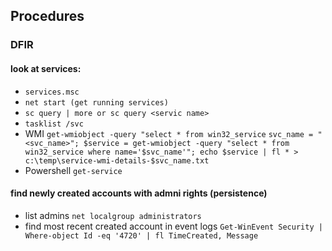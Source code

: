 ## Procedures
### DFIR
#### look at services:
- `services.msc`
- `net start (get running services)`
- `sc query | more or sc query <servic name>`
- `tasklist /svc`
- WMI `get-wmiobject -query "select * from win32_service`
    `svc_name = "<svc_name>"; $service = get-wmiobject -query "select * from win32_service where name='$svc_name'"; echo $service | fl * > c:\temp\service-wmi-details-$svc_name.txt`
- Powershell `get-service`

#### find newly created accounts with admni rights (persistence)
- list admins `net localgroup administrators`
- find most recent created account in event logs `Get-WinEvent Security | Where-object Id -eq '4720' | fl TimeCreated, Message`